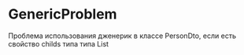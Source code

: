 # GenericProblem
Проблема использования дженерик в классе PersonDto, если есть свойство childs типа типа List<PersonDto>
